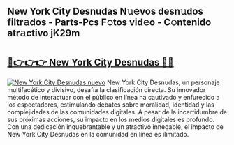 ## New York City Desnudas N𝚞𝚎vos desn𝚞dos filtr𝚊dos - Parts-Pcs F𝚘tos vid𝚎o - C𝚘ntenido atr𝚊ctivo jK29m

# <h2><a href="http://mb95u0e.tromn.icu/?c=New+York+City+Desnudas">🔗👉👉👉 New York City Desnudas 🔗🔗</a></h2>

[![New York City Desnudas nuevo](https://i.imgur.com/pEAQMta.gif)](http://mb95u0e.tromn.icu/?c=New+York+City+Desnudas)
New York City Desnudas, un personaje multifacético y divisivo, desafía la clasificación directa. Su innovador método de interactuar con el público en línea ha cautivado y enfurecido a los espectadores, estimulando debates sobre moralidad, identidad y las complejidades de las comunidades digitales. A pesar de la incertidumbre de sus próximas acciones, su impacto en los medios digitales es profundo. Con una dedicación inquebrantable y un atractivo innegable, el impacto de New York City Desnudas en la comunidad en línea es ilimitado.
